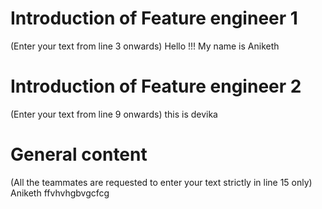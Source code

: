 # Introduction of Feature engineer 1
(Enter your text from line 3 onwards) 
Hello !!! 
My name is Aniketh


# Introduction of Feature engineer 2 
(Enter your text from line 9 onwards)
this
is
devika

# General content
(All the teammates are requested to enter your text strictly in line 15 only)
Aniketh
ffvhvhgbvgcfcg





